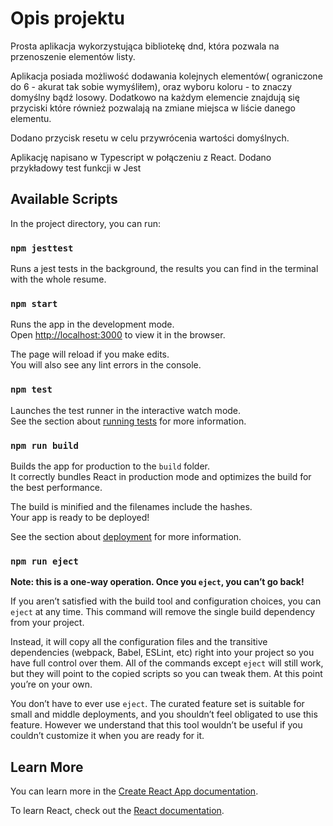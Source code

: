 # Opis projektu

Prosta aplikacja wykorzystująca bibliotekę dnd, która pozwala na przenoszenie elementów listy.

Aplikacja posiada możliwość dodawania kolejnych elementów( ograniczone do 6 - akurat tak sobie wymyśliłem), oraz wyboru koloru - to znaczy domyślny bądź losowy.
Dodatkowo na każdym elemencie znajdują się przyciski które również pozwalają na zmiane miejsca w liście danego elementu.

Dodano przycisk resetu w celu przywrócenia wartości domyślnych.

Aplikację napisano w Typescript w połączeniu z React. Dodano przykładowy test funkcji w Jest

## Available Scripts

In the project directory, you can run:
### `npm jesttest`

Runs a jest tests in the background, the results you can find in the terminal with the whole resume.
### `npm start`

Runs the app in the development mode.\
Open [http://localhost:3000](http://localhost:3000) to view it in the browser.

The page will reload if you make edits.\
You will also see any lint errors in the console.

### `npm test`

Launches the test runner in the interactive watch mode.\
See the section about [running tests](https://facebook.github.io/create-react-app/docs/running-tests) for more information.

### `npm run build`

Builds the app for production to the `build` folder.\
It correctly bundles React in production mode and optimizes the build for the best performance.

The build is minified and the filenames include the hashes.\
Your app is ready to be deployed!

See the section about [deployment](https://facebook.github.io/create-react-app/docs/deployment) for more information.

### `npm run eject`

**Note: this is a one-way operation. Once you `eject`, you can’t go back!**

If you aren’t satisfied with the build tool and configuration choices, you can `eject` at any time. This command will remove the single build dependency from your project.

Instead, it will copy all the configuration files and the transitive dependencies (webpack, Babel, ESLint, etc) right into your project so you have full control over them. All of the commands except `eject` will still work, but they will point to the copied scripts so you can tweak them. At this point you’re on your own.

You don’t have to ever use `eject`. The curated feature set is suitable for small and middle deployments, and you shouldn’t feel obligated to use this feature. However we understand that this tool wouldn’t be useful if you couldn’t customize it when you are ready for it.

## Learn More

You can learn more in the [Create React App documentation](https://facebook.github.io/create-react-app/docs/getting-started).

To learn React, check out the [React documentation](https://reactjs.org/).
